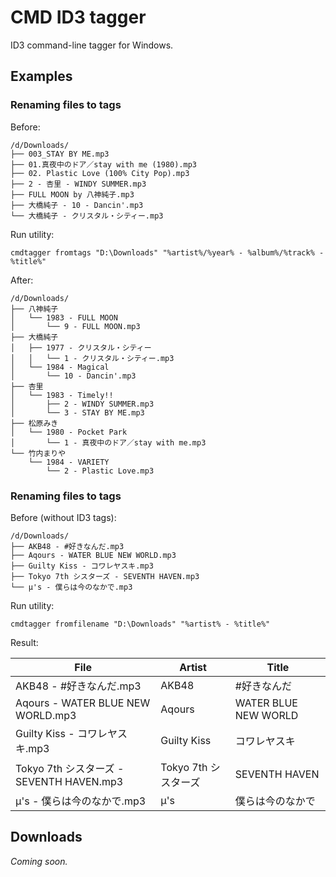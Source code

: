 # CMD ID3 tagger
ID3 command-line tagger for Windows.

## Examples
### Renaming files to tags
Before:
```console
/d/Downloads/
├── 003_STAY BY ME.mp3
├── 01.真夜中のドア／stay with me (1980).mp3
├── 02. Plastic Love (100% City Pop).mp3
├── 2 - 杏里 - WINDY SUMMER.mp3
├── FULL MOON by 八神純子.mp3
├── 大橋純子 - 10 - Dancin'.mp3
└── 大橋純子 - クリスタル・シティー.mp3
```
Run utility:
```batch
cmdtagger fromtags "D:\Downloads" "%artist%/%year% - %album%/%track% - %title%"
```
After:
```console
/d/Downloads/
├── 八神純子
│   └── 1983 - FULL MOON
│       └── 9 - FULL MOON.mp3
├── 大橋純子
│   ├── 1977 - クリスタル・シティー
│   │   └── 1 - クリスタル・シティー.mp3
│   └── 1984 - Magical
│       └── 10 - Dancin'.mp3
├── 杏里
│   └── 1983 - Timely!!
│       ├── 2 - WINDY SUMMER.mp3
│       └── 3 - STAY BY ME.mp3
├── 松原みき
│   └── 1980 - Pocket Park
│       └── 1 - 真夜中のドア／stay with me.mp3
└── 竹内まりや
    └── 1984 - VARIETY
        └── 2 - Plastic Love.mp3
```

### Renaming files to tags
Before (without ID3 tags):
```console
/d/Downloads/
├── AKB48 - #好きなんだ.mp3
├── Aqours - WATER BLUE NEW WORLD.mp3
├── Guilty Kiss - コワレヤスキ.mp3
├── Tokyo 7th シスターズ - SEVENTH HAVEN.mp3
└── μ's - 僕らは今のなかで.mp3
```
Run utility:
```batch
cmdtagger fromfilename "D:\Downloads" "%artist% - %title%"
```

Result:

| File | Artist | Title |
| --- | --- | --- |
| AKB48 - #好きなんだ.mp3 | AKB48 | #好きなんだ |
| Aqours - WATER BLUE NEW WORLD.mp3 | Aqours | WATER BLUE NEW WORLD |
| Guilty Kiss - コワレヤスキ.mp3 | Guilty Kiss | コワレヤスキ |
| Tokyo 7th シスターズ - SEVENTH HAVEN.mp3 | Tokyo 7th シスターズ | SEVENTH HAVEN |
| μ's - 僕らは今のなかで.mp3 | μ's | 僕らは今のなかで |

## Downloads
*Coming soon.*
